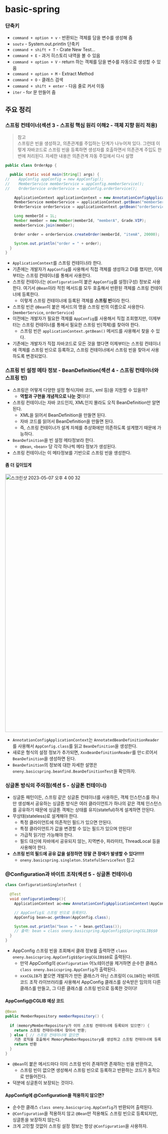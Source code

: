 # basic-spring

### 단축키

- `command + option + v` - 반환되는 객체를 담을 변수를 생성해 줌 
- `soutv` - System.out.println 단축키
- `command + shift + T` - Crate New Test...
- `command + E` - 과거 히스토리 내역을 볼 수 있음
- `command + option + V` - return 하는 객체를 담을 변수를 자동으로 생성할 수 있음
- `command + option + M` - Extract Method
- `command + O` - 클래스 검색
- `command + shift + enter` - 다음 줄로 커서 이동
- `iter` - for 문 만들어 줌

## 주요 정리

### 스프링 컨테이너(섹션 3 - 스프링 핵심 원리 이해2 - 객체 지향 원리 적용)

> 참고   
> 스프링은 빈을 생성하고, 의존관계를 주입하는 단계가 나누어져 있다. 그런데 이렇게 자바코드로 스프링 빈을 등록하면 생성자를 호출하면서 의존관계 주입도 한번에 처리된다.
> 자세한 내용은 의존관계 자동 주입에서 다시 설명

```java
public class OrderApp {

  public static void main(String[] args) {
//    AppConfig appConfig = new AppConfig();
//    MemberService memberService = appConfig.memberService();
//    OrderService orderService = appConfig.orderService();

    ApplicationContext applicationContext = new AnnotationConfigApplicationContext(AppConfig.class);
    MemberService memberService = applicationContext.getBean("memberService", MemberService.class);
    OrderService orderService = applicationContext.getBean("orderService", OrderService.class);

    Long memberId = 1L;
    Member member = new Member(memberId, "memberA", Grade.VIP);
    memberService.join(member);

    Order order = orderService.createOrder(memberId, "itemA", 20000);

    System.out.println("order = " + order);
  }
}
```

- `ApplicationContext`를 스프링 컨테이너라 한다.
- 기존에는 개발자가 `AppConfig`를 사용해서 직접 객체를 생성하고 DI를 했지만, 이제부터는 스프링 컨테이너를 통해서 사용한다.
- 스프링 컨테이너는 `@Configuration`이 붙은 `AppConfig`를 설정(구성) 정보로 사용한다. 여기서 `@Bean`이라 적힌 메서드를 모두 호출해서 반환된 객체를 스프링 컨테이너에 등록한다.
  - 이렇게 스프링 컨테이너에 등록된 객체를 **스프링 빈**이라 한다.
- 스프링 빈은 `@Bean`이 붙은 메서드의 명을 스프링 빈의 이름으로 사용한다. (`memberService`, `orderService`)
- 이전에는 개발자가 필요한 객체를 `AppConfig`를 사용해서 직접 조회했지만, 이제부터는 스프링 컨테이너를 통해서 필요한 스프링 빈(객체)를 찾아야 한다.
  - 스프링 빈은 `applicationContext.getBean()` 메서드를 사용해서 찾을 수 있다.
- 기존에는 개발자가 직접 자바코드로 모든 것을 했다면 이제부터는 스프링 컨테이너에 객체를 스프링 빈으로 등록하고, 스프링 컨테이너에서 스프링 빈을 찾아서 사용하도록 변경되었다.

### 스프링 빈 설정 메타 정보 - BeanDefinition(섹션 4 - 스프링 컨테이너와 스프링 빈)

- 스프링은 어떻게 다양한 설정 형식(자바 코드, xml 등)을 지원할 수 있을까?
  - **역할과 구현을 개념적으로 나눈 것**이다!
- 스프링 컨테이너는 자바 코드인지, XML인지 몰라도 오직 BeanDefinition만 알면 된다.
  - XML을 읽어서 BeanDefinition을 만들면 된다.
  - 자바 코드를 읽어서 BeanDefinition을 만들면 된다.
  - 즉, 스프링 컨테이너가 설계 자체를 추상화에만 의존하도록 설계했기 때문에 가능하다.
- `BeanDefinition`을 빈 설정 메타정보라 한다.
  - `@Bean`, `<bean>` 당 각각 하나씩 메타 정보가 생성된다.
- 스프링 컨테이너는 이 메타정보를 기반으로 스프링 빈을 생성한다.

#### 좀 더 깊이있게

<img width="823" alt="스크린샷 2023-05-07 오후 4 00 32" src="https://user-images.githubusercontent.com/97153666/236662856-1334f2ce-0f50-4e6e-b2cc-89cbf64db426.png">

- `AnnotationConfigApplicationContext`는 `AnnotatedBeanDefinitionReader`를 사용해서 `AppConfig.class`를 읽고 `BeanDefinition`을 생성한다.
- 새로운 형식의 설정 정보가 추가되면, `XxxBeanDefinitionReader`를 만ㄷ르어서 `BeanDefinition`을 생성하면 된다.
- `BeanDefinition`의 정보에 대한 자세한 설명은 `oneny.basicspring.beanfind.BeanDefinitionTest`을 확인하자.

### 싱글톤 방식의 주의점(섹션 5 - 싱글톤 컨테이너)

- 싱글톤 패턴이든, 스프링 같은 싱글톤 컨테이너를 사용하든, 객체 인스턴스를 하나만 생성해서 공유하는 싱글톤 방식은 여러 클라이언트가 하나의 같은 객체 인스턴스를 공유하기 때문에 싱글톤 객체는 상태를 유지(stateful)하게 설계하면 안된다.
- 무상태(stateless)로 설계해야 한다.
  - 특정 클라이언트에 의존적인 필드가 있으면 안된다.
  - 특정 클라이언트가 값을 변경할 수 있는 필드가 있으며 안된다!
  - 가급적 읽기만 가능해야 한다.
  - 필드 대신에 자바에서 공유되지 않는, 지역변수, 파라미터, ThreadLocal 등을 사용해야 한다.
- **스프링 빈의 필드에 공유 값을 설정하면 정말 큰 장애가 발생할 수 있다!!!!!**
  - `oneny.basicspring.singleton.StatefulServiceTest` 참고

### @Configuration과 바이트 조작(섹션 5 - 싱글톤 컨테이너)

```java
class ConfigurationSingletonTest {
  
  @Test
  void configurationDeep(){
    ApplicationContext ac=new AnnotationConfigApplicationContext(AppConfig.class);

    // AppConfig도 스프링 빈으로 등록된다.
    AppConfig bean=ac.getBean(AppConfig.class);

    System.out.println("bean = " + bean.getClass());
    // 출력: bean = class oneny.basicspring.AppConfig$$SpringCGLIB$$0
  }
}
```

- AppConfig 스프링 빈을 조회해서 클래 정보를 출력하면 `class oneny.basicspring.AppConfig$$SpringCGLIB$$0`로 출력된다.
  - 만약 AppConfig의 `@Configuration` 어노테이션을 제거하면 순수한 클래스 `class oneny.basicspring.AppConfig`가 출력된다.
  - `xxxCGLIB`가 붙으면 개발자가 만든 클래스가 아닌 스프링이 `CGLIB`라는 바이트코드 조작 라이브러리를 사용해서 AppConfig 클래스를 상속받은 임의의 다른 클래스를 만들고, 그 다른 클래스를 스프링 빈으로 등록한 것이다!

#### AppConfig@CGLIB 예상 코드

```java
@Bean
public MemberRepository memberRepository() {
  
  if (memoryMemberRepository가 이미 스프링 컨테이너에 등록되어 있으면?) {
    return 스프링 컨테이너에서 찾아서 반환;
  } else { // 스프링 컨테이너에 없으면
    기존 로직을 호출해서 MemoryMemberRepository를 생성하고 스프링 컨테이너에 등록
    return 반환
  }
}
```

- `@Bean`이 붙은 메서드마다 이미 스프링 빈이 존재하면 존재하는 빈을 반환하고,
  - 스프링 빈이 없으면 생성해서 스프링 빈으로 등록하고 반환하는 코드가 동적으로 만들어진다.
- 덕분에 싱글톤이 보장되는 것이다.

#### AppConfig에 @Configuration을 적용하지 않으면?

- 순수한 클래스 `class oneny.basicspring.AppConfig`가 반환되어 출력된다.
- `@Configuration`을 적용하지 않고 `@Bean`만 적용해도 스프링 빈으로 등록되지만, 싱글톤을 보장하지 않는다.
- 크게 고민할 것없이 스프링 설정 정보는 항상 `@Configuration`을 사용하자.
